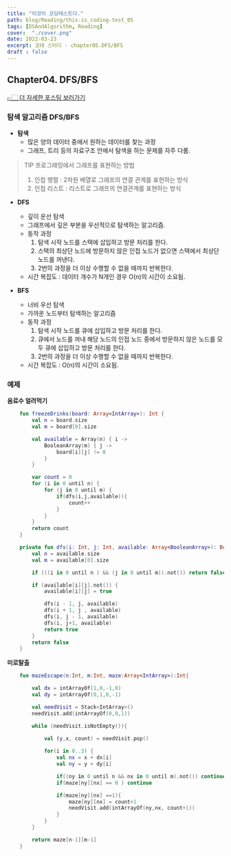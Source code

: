 ```yaml
---
title: "이것이 코딩테스트다."
path: blog/Reading/this-is_coding-test_05
tags: [DSAndAlgorithm, Reading]
cover:  "./cover.png"
date: 2022-03-23
excerpt: 코테 스터디 - chapter05.DFS/BFS
draft : false
---
```


## Chapter04. DFS/BFS
[👉🏻 더 자세한 포스팅 보러가기](https://hyejineee.github.io/blog/graph-search-algorithm1)
### 탐색 알고리즘 DFS/BFS

- **탐색**
  - 많은 양의 데이터 중에서 원하는 데이터를 찾는 과정
  - 그래프, 트리 등의 자료구조 안에서 탐색을 하는 문제를 자주 다룸.

  
> TIP 프로그래밍에서 그래프를 표현하는 방법 
> 1. 인접 행렬 : 2차원 배열로 그래프의 연결 관계를 표현하는 방식 
> 2. 인접 리스트 : 리스트로 그래프의 연결관계를 표현하는 방식 

- **DFS**
  - 깊이 운선 탐색
  - 그래프에서 깊은 부분을 우선적으로 탐색하는 알고리즘.
  - 동작 과정
    1. 탐색 시작 노드를 스택에 삽입하고 방문 처리를 한다.
    2. 스택의 최상단 노드에 방문하지 않은 인접 노드가 없으면 스택에서 최상단 노드를 꺼낸다.
    3. 2번의 과정을 더 이상 수행할 수 없을 때까지 반복한다.
  - 시간 복잡도 : 데이터 개수가 N개인 경우 O(n)의 시간이 소요됨.

- **BFS**
  - 너비 우선 탐색
  - 가까운 노드부터 탐색하는 알고리즘 
  - 동작 과정 
    1. 탐색 시작 노드를 큐에 삽입하고 방문 처리를 한다.
    2. 큐에서 노드를 꺼내 해당 노드의 인접 노드 중에서 방문하지 않은 노드를 모두 큐에 삽입하고 방문 처리를 한다.
    3. 2번의 과정을 더 이상 수행할 수 없을 때까지 반복한다.
  - 시간 복잡도 : O(n)의 시간이 소요됨.

### 예제 
**음료수 얼려먹기**
```kotlin
    fun freezeDrinks(board: Array<IntArray>): Int {
        val n = board.size
        val m = board[0].size

        val available = Array(n) { i ->
            BooleanArray(m) { j ->
                board[i][j] != 0
            }
        }

        var count = 0
        for (i in 0 until n) {
            for (j in 0 until m) {
                if(dfs(i,j,available)){
                    count++
                }
            }
        }
        return count
    }

    private fun dfs(i: Int, j: Int, available: Array<BooleanArray>): Boolean {
        val n = available.size
        val m = available[0].size

        if (((i in 0 until n ) && (j in 0 until m)).not()) return false

        if (available[i][j].not()) {
            available[i][j] = true

            dfs(i - 1, j, available)
            dfs(i + 1, j , available)
            dfs(i, j - 1, available)
            dfs(i, j+1, available)
            return true
        }
        return false
    }
```


**미로탈출**
```kotlin
    fun mazeEscape(n:Int, m:Int, maze:Array<IntArray>):Int{

        val dx = intArrayOf(1,0,-1,0)
        val dy = intArrayOf(0,1,0,-1)

        val needVisit = Stack<IntArray>()
        needVisit.add(intArrayOf(0,0,1))

        while (needVisit.isNotEmpty()){
           
            val (y,x, count) = needVisit.pop()

            for(i in 0..3) {
                val nx = x + dx[i]
                val ny = y + dy[i]

                if((ny in 0 until n && nx in 0 until m).not()) continue
                if(maze[ny][nx] == 0 ) continue

                if(maze[ny][nx] ==1){
                    maze[ny][nx] = count+1
                    needVisit.add(intArrayOf(ny,nx, count+1))
                }
            }
        }

        return maze[n-1][m-1]
    }
```
